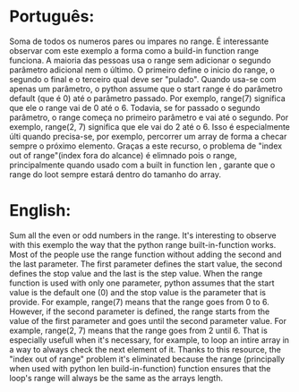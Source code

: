 # Português:
Soma de todos os numeros pares ou impares no range. É interessante observar com este exemplo a forma como a build-in function range funciona. A maioria das pessoas usa o range sem adicionar o segundo parâmetro adicional nem o último. O primeiro define o inicio do range, o segundo o final e o terceiro qual deve ser "pulado". Quando usa-se com apenas um parâmetro, o python assume que o start range é do parâmetro default (que é 0) até o parâmetro passado. Por exemplo, range(7) significa que ele o range vai de 0 até o 6. Todavia, se for passado o segundo parâmetro, o range começa no primeiro parâmetro e vai até o segundo. Por exemplo, range(2, 7) significa que ele vai do 2 até o 6. Isso é especialmente últi quando precisa-se, por exemplo, percorrer um array de forma a checar sempre o próximo elemento. Graças a este recurso, o problema de "index out of range"(index fora do alcance) é elimnado pois o range, principalmente quando usado com a built in function len , garante que o range do loot sempre estará dentro do tamanho do array.

# English:

Sum all the even or odd numbers in the range. It's interesting to observe with this exemplo the way that the python range built-in-function works. Most of the people use the range function without adding the second and the last parameter. The first parameter defines the start value, the second defines the stop value and the last is the step value. When the range function is used with only one parameter, python assumes that the start value is the default one (0) and the stop value is the parameter that is provide. For example, range(7) means that the range goes from 0 to 6. However, if the second parameter is defined, the range starts from the value of the first parameter and goes until the second parameter value. For example, range(2, 7) means that the range goes from 2 until 6. That is especially usefull when it's necessary, for example, to loop an intire array in a way to always check the next element of it. Thanks to this resource, the "index out of range" problem it's eliminated because the range (principally when used with python len build-in-function) function ensures that the loop's range will always be the same as the arrays length.
